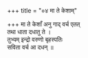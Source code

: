 +++
title = "०४ मा ते केशाम्"

+++
मा ते केशाँ अनु गाद् वर्च एतत्  
तथा धाता दधातु ते ।  
तुभ्यम् इन्द्रो वरुणो बृहस्पतिः  
सविता वर्च आ दधन् ॥
